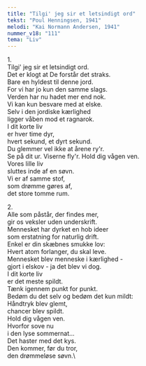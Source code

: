 ```yaml
---
title: "Tilgi' jeg sir et letsindigt ord"
tekst: "Poul Henningsen, 1941"
melodi: "Kai Normann Andersen, 1941"
nummer_v18: "111"
tema: "Liv"
---
```

1\.\
Tilgi' jeg sir et letsindigt ord.\
Det er klogt at De forstår det straks.\
Bare en hyldest til denne jord.\
For vi har jo kun den samme slags.\
Verden har nu hadet mer end nok.\
Vi kan kun besvare med at elske.\
Selv i den jordiske kærlighed\
ligger våben mod et ragnarok.\
I dit korte liv\
er hver time dyr,\
hvert sekund, et dyrt sekund.\
Du glemmer vel ikke at årene ry'r.\
Se på dit ur. Viserne fly'r. Hold dig vågen ven.\
Vores lille liv\
sluttes inde af en søvn.\
Vi er af samme stof,\
som drømme gøres af,\
det store tomme rum.

2\.\
Alle som påstår, der findes mer,\
gir os veksler uden underskrift.\
Mennesket har dyrket en hob ideer\
som erstatning for naturlig drift.\
Enkel er din skæbnes smukke lov:\
Hvert atom forlanger, du skal leve.\
Mennesket blev menneske i kærlighed -\
gjort i elskov - ja det blev vi dog.\
I dit korte liv\
er det meste spildt.\
Tænk igennem punkt for punkt.\
Bedøm du det selv og bedøm det kun mildt:\
Håndtryk blev glemt,\
chancer blev spildt.\
Hold dig vågen ven.\
Hvorfor sove nu\
i den lyse sommernat...\
Det haster med det kys.\
Den kommer, før du tror,\
den drømmeløse søvn.\
